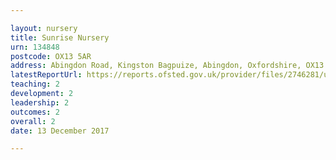 ```yaml
---

layout: nursery
title: Sunrise Nursery
urn: 134848
postcode: OX13 5AR
address: Abingdon Road, Kingston Bagpuize, Abingdon, Oxfordshire, OX13 5AR
latestReportUrl: https://reports.ofsted.gov.uk/provider/files/2746281/urn/134848.pdf
teaching: 2
development: 2
leadership: 2
outcomes: 2
overall: 2
date: 13 December 2017

---
```

